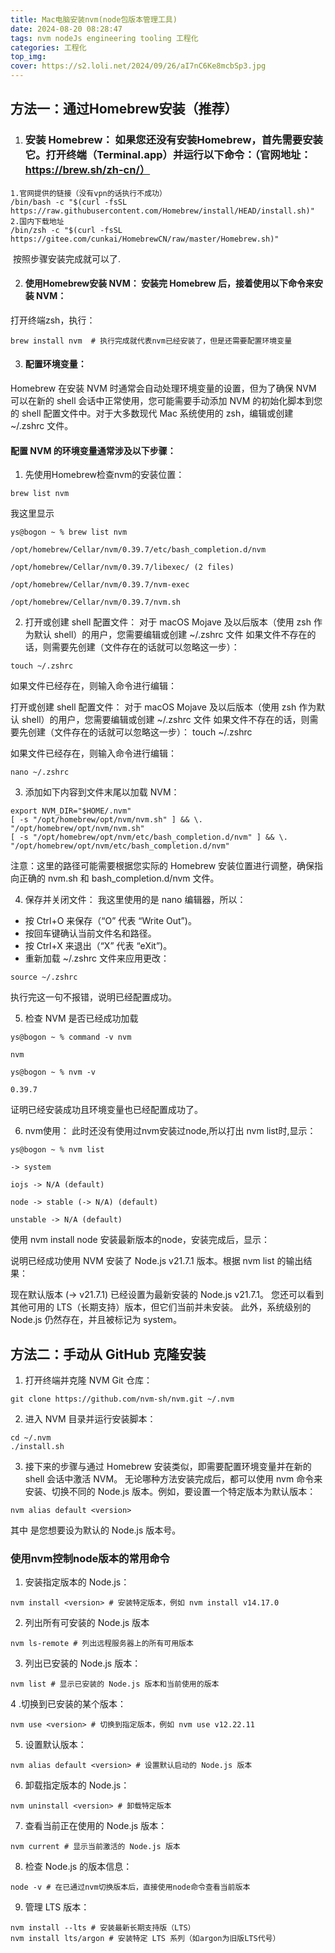 ```yaml
---
title: Mac电脑安装nvm(node包版本管理工具)
date: 2024-08-20 08:28:47
tags: nvm nodeJs engineering tooling 工程化
categories: 工程化
top_img:
cover: https://s2.loli.net/2024/09/26/aI7nC6Ke8mcbSp3.jpg
---
```


## 方法一：通过Homebrew安装（推荐）

1. ### 安装 Homebrew： 如果您还没有安装Homebrew，首先需要安装它。打开终端（Terminal.app）并运行以下命令：（官网地址：https://brew.sh/zh-cn/）

  ```shell
  1.官网提供的链接（没有vpn的话执行不成功）
  /bin/bash -c "$(curl -fsSL https://raw.githubusercontent.com/Homebrew/install/HEAD/install.sh)"
  2.国内下载地址
  /bin/zsh -c "$(curl -fsSL https://gitee.com/cunkai/HomebrewCN/raw/master/Homebrew.sh)"
  ```

​	按照步骤安装完成就可以了.

2. #### 使用Homebrew安装 NVM： 安装完 Homebrew 后，接着使用以下命令来安装 NVM：

  打开终端zsh，执行：

  ```shell
  brew install nvm  # 执行完成就代表nvm已经安装了，但是还需要配置环境变量
  ```

3. #### 配置环境变量：

  Homebrew 在安装 NVM 时通常会自动处理环境变量的设置，但为了确保 NVM 可以在新的 shell 会话中正常使用，您可能需要手动添加 NVM 的初始化脚本到您的 shell 配置文件中。对于大多数现代 Mac 系统使用的 zsh，编辑或创建 ~/.zshrc 文件。

#### 配置 NVM 的环境变量通常涉及以下步骤：

1. 先使用Homebrew检查nvm的安装位置：

```shell
brew list nvm
```

我这里显示

```shell
ys@bogon ~ % brew list nvm

/opt/homebrew/Cellar/nvm/0.39.7/etc/bash_completion.d/nvm

/opt/homebrew/Cellar/nvm/0.39.7/libexec/ (2 files)

/opt/homebrew/Cellar/nvm/0.39.7/nvm-exec

/opt/homebrew/Cellar/nvm/0.39.7/nvm.sh
```



2. 打开或创建 shell 配置文件： 对于 macOS Mojave 及以后版本（使用 zsh 作为默认 shell）的用户，您需要编辑或创建 ~/.zshrc 文件
如果文件不存在的话，则需要先创建（文件存在的话就可以忽略这一步）：

```shell
touch ~/.zshrc
```


如果文件已经存在，则输入命令进行编辑：

打开或创建 shell 配置文件： 对于 macOS Mojave 及以后版本（使用 zsh 作为默认 shell）的用户，您需要编辑或创建 ~/.zshrc 文件
如果文件不存在的话，则需要先创建（文件存在的话就可以忽略这一步）：
touch ~/.zshrc

如果文件已经存在，则输入命令进行编辑：

```shell
nano ~/.zshrc
```

3. 添加如下内容到文件末尾以加载 NVM：

```shell
export NVM_DIR="$HOME/.nvm" 
[ -s "/opt/homebrew/opt/nvm/nvm.sh" ] && \. "/opt/homebrew/opt/nvm/nvm.sh" 
[ -s "/opt/homebrew/opt/nvm/etc/bash_completion.d/nvm" ] && \. "/opt/homebrew/opt/nvm/etc/bash_completion.d/nvm"
```

注意：这里的路径可能需要根据您实际的 Homebrew 安装位置进行调整，确保指向正确的 nvm.sh 和 bash_completion.d/nvm 文件。


4. 保存并关闭文件：
我这里使用的是 nano 编辑器，所以：

- 按 Ctrl+O 来保存（“O” 代表 “Write Out”)。
- 按回车键确认当前文件名和路径。
- 按 Ctrl+X 来退出（“X” 代表 “eXit”)。
- 重新加载 ~/.zshrc 文件来应用更改：

```shell
source ~/.zshrc
```


执行完这一句不报错，说明已经配置成功。



5. 检查 NVM 是否已经成功加载

```shell
ys@bogon ~ % command -v nvm

nvm

ys@bogon ~ % nvm -v

0.39.7
```

证明已经安装成功且环境变量也已经配置成功了。

6. nvm使用：
    此时还没有使用过nvm安装过node,所以打出 nvm list时,显示：

```shell
ys@bogon ~ % nvm list

-> system

iojs -> N/A (default)

node -> stable (-> N/A) (default)

unstable -> N/A (default)
```

  


使用 nvm install node 安装最新版本的node，安装完成后，显示：


说明已经成功使用 NVM 安装了 Node.js v21.7.1 版本。根据 nvm list 的输出结果：

现在默认版本 (-> v21.7.1) 已经设置为最新安装的 Node.js v21.7.1。
您还可以看到其他可用的 LTS（长期支持）版本，但它们当前并未安装。
此外，系统级别的 Node.js 仍然存在，并且被标记为 system。





## 方法二：手动从 GitHub 克隆安装

1. 打开终端并克隆 NVM Git 仓库：

  ```shell
  git clone https://github.com/nvm-sh/nvm.git ~/.nvm
  ```


2. 进入 NVM 目录并运行安装脚本：

  ```shell
  cd ~/.nvm
  ./install.sh
  ```


3. 接下来的步骤与通过 Homebrew 安装类似，即需要配置环境变量并在新的 shell 会话中激活 NVM。
无论哪种方法安装完成后，都可以使用 nvm 命令来安装、切换不同的 Node.js 版本。例如，要设置一个特定版本为默认版本：

  ```shell
  nvm alias default <version>
  ```

其中 <version> 是您想要设为默认的 Node.js 版本号。

### 使用nvm控制node版本的常用命令

1. 安装指定版本的 Node.js：

```shell
nvm install <version> # 安装特定版本，例如 nvm install v14.17.0
```

2. 列出所有可安装的 Node.js 版本

```shell
nvm ls-remote # 列出远程服务器上的所有可用版本
```

3. 列出已安装的 Node.js 版本：

```shell
nvm list # 显示已安装的 Node.js 版本和当前使用的版本
```


4 .切换到已安装的某个版本：

```shell
nvm use <version> # 切换到指定版本，例如 nvm use v12.22.11
```


5. 设置默认版本：

```shell
nvm alias default <version> # 设置默认启动的 Node.js 版本
```


6. 卸载指定版本的 Node.js：

```shell
nvm uninstall <version> # 卸载特定版本
```


7. 查看当前正在使用的 Node.js 版本：

```shell
nvm current # 显示当前激活的 Node.js 版本
```


8. 检查 Node.js 的版本信息：

```shell
node -v # 在已通过nvm切换版本后，直接使用node命令查看当前版本
```



9. 管理 LTS 版本：

```shell
nvm install --lts # 安装最新长期支持版（LTS）
nvm install lts/argon # 安装特定 LTS 系列（如argon为旧版LTS代号）
```

